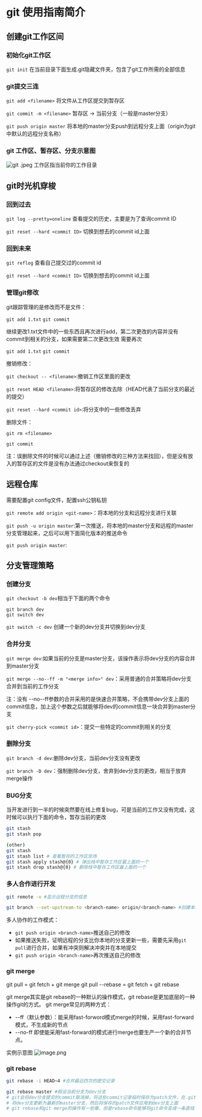# git 使用指南简介

##  创建git工作区间

### 初始化git工作区
`git init` 在当前目录下面生成.git隐藏文件夹，包含了git工作所需的全部信息

### git提交三连
`git add <filename>` 将文件从工作区提交到暂存区  

`git commit -m <filename>` 暂存区 -> 当前分支（一般是master分支）

`git push origin master` 将本地的master分支push到远程分支上面（origin为git中默认的远程分支名称）  


### git 工作区、暂存区、分支示意图
![git .jpeg](https://i.loli.net/2019/10/30/QzRwNJDK3nWkX5F.jpg)
工作区指当前你的工作目录

## git时光机穿梭

### 回到过去
`git log --pretty=oneline` 查看提交的历史，主要是为了查询commit ID 

`git reset --hard <commit ID>` 切换到想去的commit id上面 

### 回到未来
`git reflog` 查看自己提交过的commit id

`git reset --hard <commit ID>` 切换到想去的commit id上面


### 管理git修改
git跟踪管理的是修改而不是文件：

`git add 1.txt`
`git commit`

继续更改1.txt文件中的一些东西且再次进行add，第二次更改的内容并没有commit到相关的分支，如果需要第二次更改生效
需要再次

`git add 1.txt`
`git commit`


撤销修改：

`git checkout -- <filename>`:撤销工作区里面的更改

`git reset HEAD <filename>`:将暂存区的修改去除（HEAD代表了当前分支的最近的提交）

`git reset --hard <commit id>`:将分支中的一些修改丢弃


删除文件：

`git rm <filename>`

`git commit`

注：误删除文件的时候可以通过上述（撤销修改的三种方法来找回），但是没有放入的暂存区的文件是没有办法通过checkout来恢复的



## 远程仓库
需要配置git config文件，配置ssh公钥私钥

`git remote add origin <git-name>`：将本地的分支和远程分支进行关联

`git push -u origin master`:第一次推送，将本地的master分支和远程的master分支管理起来，之后可以用下面简化版本的推送命令

`git push origin master`:

## 分支管理策略

### 创建分支
`git checkout -b dev`相当于下面的两个命令
```
git branch dev
git switch dev
```
`git switch -c dev`
创建一个新的dev分支并切换到dev分支


### 合并分支
`git merge dev`:如果当前的分支是master分支，该操作表示将dev分支的内容合并到master分支

`git merge --no--ff -m "<merge info>" dev`：采用普通的合并策略将dev分支合并到当前的工作分支

注：没有 --no--ff参数的合并采用的是快速合并策略，不会携带dev分支上面的commit信息，加上这个参数之后就能够将dev的commit信息一块合并到master分支

`git cherry-pick <commit id>`：提交一些特定的commit到相关的分支

### 删除分支
`git branch -d dev`:删除dev分支，当前dev分支没有更改

`git branch -D dev`：强制删除dev分支，舍弃到dev分支的更改，相当于放弃merge操作

### BUG分支
当开发进行到一半的时候突然要在线上修复bug，可是当前的工作又没有完成，这时候可以执行下面的命令，暂存当前的更改
```bash
git stash
git stash pop

(other)
git stash
git stash list # 查看暂存的工作区现场
git stash apply stash@{0} # 弹出栈中暂存工作区最上面的一个
git stash drop stash@{0} # 删除栈中暂存工作区最上面的一个
```


### 多人合作进行开发
```bash
git remote -v #显示远程分支的信息

git branch --set-upstream-to <branch-name> origin/<branch-name> #创建本地分支和远程分支的链接关系

```
多人协作的工作模式：
* `git push origin <branch-name>`推送自己的修改
* 如果推送失败，证明远程的分支比你本地的分支更新一些，需要先采用`git pull`进行合并，如果有冲突则解决冲突并在本地提交
* `git push origin <branch-name>`再次推送自己的修改


### git merge
git pull = git fetch + git merge
git pull --rebase = git fetch + git rebase

git merge其实是git rebase的一种默认的操作模式，git rebase是更加底层的一种操作git的方式。
git merge常见的两种方式：
- --ff（默认参数）：能采用fast-forword模式merge的时候，采用fast-forward模式，不生成新的节点
- --no-ff 即使能采用fast-forward的模式进行merge也要生产一个新的合并节点。

实例示意图
![image.png](https://i.loli.net/2019/12/11/rZC3nTFgXMJ69uL.png)

### git rebase
```bash
git rebase -i HEAD~4 #合并最近四次的提交记录

git rebase master #假设当前分支为dev分支
# git会将dev分支提交的commit取消掉，将这些commit记录临时保存为patch文件，在.git/rebase目录下面
# 将dev分支更新为最新的master分支，然后将保存的patch文件应用到dev分支上面
# git rebase和git merge的操作有一些像，但是rebase命令能够将git命令变成一条直线
```

